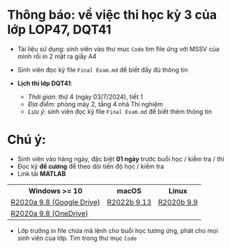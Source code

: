 # Thông báo: về việc thi học kỳ 3 của lớp LOP47, DQT41
* Tài liệu sử dụng: sinh viên vào thư mục `Code` tìm file ứng với MSSV của mình rồi in 2 mặt ra giấy A4
* Sinh viên đọc kỹ file `Final Exam.md` để biết đầy đủ thông tin


* **Lịch thi lớp DQT41**:
  + _Thời gian_: thứ 4 (ngày 03/7/2024), tiết 1
  + _Địa điểm_: phòng máy 2, tầng 4 nhà Thí nghiệm
  + _Lưu ý_: sinh viên đọc kỹ file `Final Exam.md` để biết thêm thông tin


# Chú ý:
   * Sinh viên vào hàng ngày, đặc biệt **01 ngày** trước buổi học / kiểm tra / thi
   * Đọc kỹ **đề cương** để theo dõi tiến độ học / kiểm tra
   * Link tải **MATLAB**
<table align="center">
  <tr>
    <th>Windows >= 10</th>
    <th>macOS</th>
    <th>Linux</th>
  </tr>
  <tr>
    <td><a href="https://drive.google.com/drive/folders/1Lx9B77e-C_xxDY91Y_88elbpQ6Q2_Tw4"> R2020a 9.8 (Google Drive) </a></td>
    <td><a href="https://drive.google.com/drive/folders/16m1ag9FVF6Qo_0Kk5BkF6-E9Hm2YkBXh"> R2022b 9.13 </a></td>
    <td><a href="https://drive.google.com/drive/folders/1ccuF4zKam8cU2XFzt8pLEh2OA-ETh9f8"> R2020b 9.9 </a></td>
  </tr>
  <tr>
    <td><a href="https://nuceedu-my.sharepoint.com/:f:/g/personal/thinhnd_huce_edu_vn/EjaiZ3gyygRJjBs8uiDMimYBh9RzmhbwhTDduGI1BeJKtg"> R2020a 9.8 (OneDrive) </a></td>
  </tr>
</table>

  * Lớp trưởng in file chứa mã lệnh cho buổi học tương ứng, phát cho mọi sinh viên của lớp. Tìm trong thư mục `Code`

